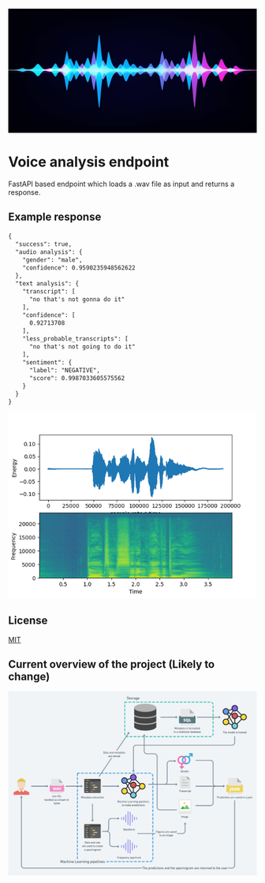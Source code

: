 ![](assets/waveform.jpg)

# Voice analysis endpoint

FastAPI based endpoint which loads a .wav file as input and returns a response.

## Example response
```
{
  "success": true,
  "audio analysis": {
    "gender": "male",
    "confidence": 0.9590235948562622
  },
  "text analysis": {
    "transcript": [
      "no that's not gonna do it"
    ],
    "confidence": [
      0.92713708
    ],
    "less_probable_transcripts": [
      "no that's not going to do it"
    ],
    "sentiment": {
      "label": "NEGATIVE",
      "score": 0.9987033605575562
    }
  }
}
```

![](assets/spectrogram.png)


## License

[MIT](https://choosealicense.com/licenses/mit/)

  
## Current overview of the project (Likely to change)

![](assets/overview.png)